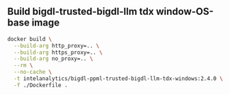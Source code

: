 ## Build bigdl-trusted-bigdl-llm tdx window-OS-base image
```bash
docker build \
  --build-arg http_proxy=.. \
  --build-arg https_proxy=.. \
  --build-arg no_proxy=.. \
  --rm \
  --no-cache \
  -t intelanalytics/bigdl-ppml-trusted-bigdl-llm-tdx-windows:2.4.0 \
  -f ./Dockerfile .
```
